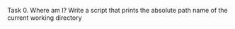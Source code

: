 Task 0. Where am I?
 Write a script that prints the absolute path name of the current working directory
